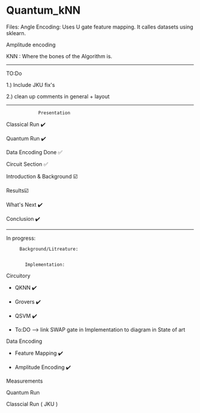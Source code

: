 # Quantum_kNN

Files:
Angle Encoding: Uses U gate feature mapping. It calles datasets using sklearn.

Amplitude encoding

KNN : Where the bones of the Algorithm  is.

----------------------------------------------------------------------------------------
TO:Do 

1.) Include JKU fix's

2.) clean up comments in general + layout 


--------------

                Presentation 

Classical Run ✔️

Quantum Run ✔️

Data Encoding Done ✅

Circuit Section ✅

Introduction & Background ☑️

Results☑️

What's Next ✔️

Conclusion ✔️



----------------------------------------------

In progress: 
        
        
         Background/Litreature:
         
  
           Implementation:

Circuitory 

   - QKNN ✔️
  
   - Grovers ✔️
  
   - QSVM ✔️
   -  To:DO --> link SWAP gate in Implementation to diagram in State of art 

Data Encoding

  - Feature Mapping ✔️
  
  - Amplitude Encoding ✔️
  

Measurements
  
Quantum Run

Classcial Run ( JKU )

  
    
